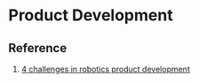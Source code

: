 # Product Development


## Reference
1. [4 challenges in robotics product development](https://www.blackcoffeerobotics.com/blog/4-challenges-in-robotics-product-development)
